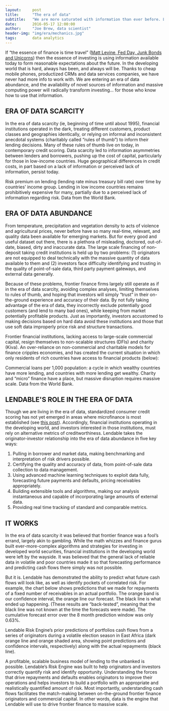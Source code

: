 ```yaml
---
layout:     post
title:      "The era of data"
subtitle:   "We are more saturated with information than ever before. Lendable knows what to do with it."
date:       2016-05-17 12:00:00
author:     "Joe Brew, data scientist"
header-img: "img/era/mechanics.jpg"
tags:       data analytics
---
```


If “the essence of finance is time travel” (<a href = "https://www.bloomberg.com/view/articles/2015-12-16/fed-day-junk-bonds-and-unicorns">Matt Levine, Fed Day, Junk Bonds and Unicorns</a>) then the essence of investing is using information available today to form reasonable expectations about the future. In the developing world that is hard, always has been, and always will be. Thanks to cheap mobile phones, productized CRMs and data services companies, we have never had more info to work with. We are entering an era of data abundance, and the availability of novel sources of information and massive computing power will radically transform investing… for those who know how to use that information.



## ERA OF DATA SCARCITY

In the era of data scarcity (ie, beginning of time until about 1995), financial institutions operated in the dark, treating different customers, product classes and geographies identically, or relying on informal and inconsistent anecdotal systems (charitably called “rules of thumb”) to inform their lending decisions. Many of these rules of thumb live on today, in contemporary credit scoring. Data scarcity led to information asymmetries between lenders and borrowers, pushing up the cost of capital, particularly for those in low-income countries. Huge geographical differences in credit costs, in part based on a lack of information or perceived lack of information, persist today.

<a href="{{ site.baseurl }}/img/era/premium_on_lending.png" alt="">
    <center><img src="{{ site.baseurl }}/img/era/premium_on_lending.png" alt=""></center>
</a>
<span class="caption text-muted">Risk premium on lending (lending rate minus treasury bill rate) over time by countries’ income group. Lending in low income countries remains prohibitively expensive for many, partially due to a perceived lack of information regarding risk. Data from the World Bank.</span>

## ERA OF DATA ABUNDANCE

From temperature, precipitation and vegetation density to acts of violence and agricultural prices, never before have so many real-time, relevant, and quality data been available for emerging markets. But for every good and useful dataset out there, there is a plethora of misleading, doctored, out-of-date, biased, dirty and inaccurate data.
The large scale financing of non-deposit taking credit institutions is held up by two problems: (1) originators are not equipped to deal technically with the massive quantity of data available to them and (2) investors face difficulty identifying and trusting in the quality of point-of-sale data, third party payment gateways, and external data generally.

Because of these problems, frontier finance firms largely still operate as if in the era of data scarcity, avoiding complex analyses, limiting themselves to rules of thumb, and hoping that investors will simply “trust” in their on-the-ground experience and accuracy of their data. By not fully taking advantage of the era of data, they incorrectly exclude potentially good customers (and lend to many bad ones), while keeping from market potentially profitable products. Just as importantly, investors accustomed to making decisions based on hard data avoid these institutions and those that use soft data improperly price risk and structure transactions.

Frontier financial institutions, lacking access to large-scale commercial capital, resign themselves to non-scalable structures (DFIs) and charity (Kiva). An over-reliance on non-commercial and charitable models for finance cripples economies, and has created the current situation in which only residents of rich countries have access to financial products (below):


<a href="{{ site.baseurl }}/img/era/loans_per_1000.png" alt="">
    <center><img src="{{ site.baseurl }}/img/era/loans_per_1000.png" alt=""></center>
</a>
<span class="caption text-muted">Commercial loans per 1,000 population: a cycle in which wealthy countries have more lending, and countries with more lending get wealthy.  Charity and “micro” finance have a place, but massive disruption requires massive scale. Data from the World Bank.</span>


## LENDABLE'S ROLE IN THE ERA OF DATA

Though we are living in the era of data, standardized consumer credit scoring has not yet emerged in areas where microfinance is most established (see <a href="{{ site.baseurl }}/2016/03/29/risk/"> this post</a>). Accordingly, financial institutions operating in the developing world, and investors interested in those institutions, must rely on alternative metrics of creditworthiness. Lendable takes the originator-investor relationship into the era of data abundance in five key ways: 

1. Pulling in borrower and market data, making benchmarking and interpretation of risk drivers possible. 
2. Certifying the quality and accuracy of data, from point-of-sale data collection to data management.
3. Using advanced machine learning techniques to exploit data fully, forecasting future payments and defaults, pricing receivables appropriately. 
4. Building extensible tools and algorithms, making our analysis instantaneous and capable of incorporating large amounts of external data.
5. Providing real time tracking of standard and comparable metrics.


## IT WORKS

In the era of data scarcity it was believed that frontier finance was a fool’s errand, largely akin to gambling. While the math whizzes and finance gurus built ever-more-complex algorithms and strategies for investing in developed world securities, financial institutions in the developing world were left by the wayside. It was believed that the general lack of reliable data in volatile and poor countries made it so that forecasting performance and predicting cash flows there simply was not possible.


But it is. Lendable has demonstrated the ability to predict what future cash flows will look like, as well as identify pockets of correlated risk. For example, the chart below shows predictions that we made for repayments of a fixed number of receivables in an actual portfolio. The orange band is our confidence interval, the orange line our forecast. The black line is what ended up happening. (These results are “back-tested”, meaning that the black line was not known at the time the forecasts were made). The cumulative forecast error over the 8 month prediction window was only 0.63%.


<a href="{{ site.baseurl }}/img/era/jims_chart.png">
    <center><img src="{{ site.baseurl }}/img/era/jims_chart.png" alt=""></center>
</a>
<span class="caption text-muted">Lendable Risk Engine’s prior predictions of portfolios cash flows from a series of originators during a volatile election season in East Africa (dark orange line and orange shaded area, showing point predictions and confidence intervals, respectively) along with the actual repayments (black line).</span>


A profitable, scalable business model of lending to the unbanked is possible. Lendable’s Risk Engine was built to help originators and investors correctly quantify risk and identify opportunity. Understanding the forces that drive repayments and defaults enables originators to improve their operations and helps investors to build a portfolio with an appropriate and realistically quantified amount of risk. Most importantly, understanding cash flows facilitates the match-making between on-the-ground frontier finance originators and commercial capital. In other words, data is the engine that Lendable will use to drive frontier finance to massive scale. 